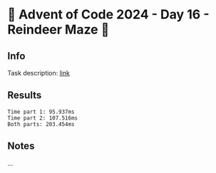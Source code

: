 # 🎄 Advent of Code 2024 - Day 16 - Reindeer Maze 🎄

## Info

Task description: [link](https://adventofcode.com/2024/day/16)

## Results

```
Time part 1: 95.937ms
Time part 2: 107.516ms
Both parts: 203.454ms
```

## Notes

...
